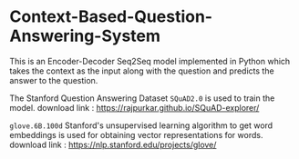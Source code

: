 # Context-Based-Question-Answering-System

This is an Encoder-Decoder Seq2Seq model implemented in Python which takes the context as the input along with the question and predicts the answer to the question.

The Stanford Question Answering Dataset `SQuAD2.0` is used to train the model.
download link : https://rajpurkar.github.io/SQuAD-explorer/

`glove.6B.100d` Stanford's unsupervised learning algorithm to get word embeddings is used for obtaining vector representations for words.
download link : https://nlp.stanford.edu/projects/glove/
